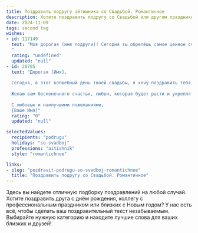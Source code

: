 ```yaml
---
title: Поздравить подругу айтишника со Свадьбой. Романтичное
description: Хотите поздравить подругу со Свадьбой или другим праздником? Наш ИИ создаст незабываемое поздравление, а вы обязательно выделитесь среди других.  
date: 2024-11-09
tags: second tag
wishes:
- id: 117149
  text: "Моя дорогая (имя подруги)! Сегодня ты обретёшь самое ценное счастье – семью, созданную с любимым человеком.  Пусть ваш общий код жизни будет написан на языке любви, нежности и взаимного уважения.  Пусть ваш союз будет стабильным, как самый надёжный алгоритм, а каждый день будет наполнен счастьем, ярче, чем самый красивый интерфейс.  Поздравляю с этим чудесным событием и желаю вам бесконечной любви, семейного благополучия и огромного счастья на долгие годы!
  "
  rating: "undefined"
  updated: "null"
- id: 26705
  text: "Дорогая [Имя],
  
  Сегодня, в этот волшебный день твоей свадьбы, я хочу поздравить тебя с тем, что ты обрела свою вторую половинку. Как айтишник, ты всегда умела создавать что-то уникальное и прекрасное, и теперь ты делаешь это в своей личной жизни. Пусть ваш союз будет таким же гармоничным и долговечным, как самый надежный код.
  
  Желаю вам бесконечного счастья, любви, которая будет расти и укрепляться с каждым днем, и пусть все трудности будут решаться легко, как баги в программе. Пусть ваш дом наполнится улыбками, смехом и теплом, и каждый новый день приносит вам новые радости и открытия.
  
  С любовью и наилучшими пожеланиями,
  [Ваше Имя]"
  rating: "0"
  updated: "null"

selectedValues:
  recipients: "podrugu"
  holidays: "so-svadboj"
  professions: "aitishnik"
  style: "romantichnoe"

links:
- slug: "pozdravit-podrugu-so-svadboj-romantichnoe"
  title: "Поздравить подругу со Свадьбой. Романтичное"
---
```


Здесь вы найдете отличную подборку поздравлений на любой случай. 
Хотите поздравить друга с днём рождения, коллегу с профессиональным праздником или близких с Новым годом? У нас есть всё, чтобы сделать ваш поздравительный текст незабываемым. Выбирайте нужную категорию и находите лучшие слова для ваших близких и друзей!
